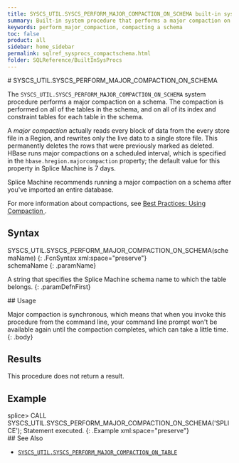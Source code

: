 ```yaml
---
title: SYSCS_UTIL.SYSCS_PERFORM_MAJOR_COMPACTION_ON_SCHEMA built-in system procedure
summary: Built-in system procedure that performs a major compaction on a schema.
keywords: perform_major_compaction, compacting a schema
toc: false
product: all
sidebar: home_sidebar
permalink: sqlref_sysprocs_compactschema.html
folder: SQLReference/BuiltInSysProcs
---
```

<section>
<div class="TopicContent" data-swiftype-index="true" markdown="1">
# SYSCS_UTIL.SYSCS_PERFORM_MAJOR_COMPACTION_ON_SCHEMA

The `SYSCS_UTIL.SYSCS_PERFORM_MAJOR_COMPACTION_ON_SCHEMA` system
procedure performs a major compaction on a schema. The compaction is
performed on all of the tables in the schema, and on all of its index
and constraint tables for each table in the schema.

A *major compaction* actually reads every block of data from the every store file in a Region, and rewrites only the live data to a single store file. This permanently deletes the rows that were previously marked as deleted. HBase runs major compactions on a scheduled interval, which is specified in the `hbase.hregion.majorcompaction` property; the default value for this property in Splice Machine is 7 days.

Splice Machine recommends running a major compaction on a schema after you've imported an entire database.

For more information about compactions, see [Best Practices: Using Compaction ](developers_bestpractices_compacting.html).

## Syntax

<div class="fcnWrapperWide" markdown="1">
    SYSCS_UTIL.SYSCS_PERFORM_MAJOR_COMPACTION_ON_SCHEMA(schemaName)
{: .FcnSyntax xml:space="preserve"}

</div>
<div class="paramList" markdown="1">
schemaName
{: .paramName}

A string that specifies the Splice Machine schema name to which the
table belongs.
{: .paramDefnFirst}

</div>
## Usage

Major compaction is synchronous, which means that when you invoke this
procedure from the command line, your command line prompt won't be
available again until the compaction completes, which can take a little
time.
{: .body}

## Results

This procedure does not return a result.

## Example

<div class="preWrapperWide" markdown="1">
    splice> CALL SYSCS_UTIL.SYSCS_PERFORM_MAJOR_COMPACTION_ON_SCHEMA('SPLICE');
    Statement executed.
{: .Example xml:space="preserve"}

</div>
## See Also

* [`SYSCS_UTIL.SYSCS_PERFORM_MAJOR_COMPACTION_ON_TABLE`](sqlref_sysprocs_compacttable.html)

</div>
</section>
